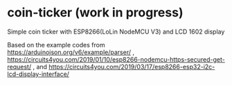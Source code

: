 # coin-ticker (work in progress)
Simple coin ticker with ESP8266(LoLin NodeMCU V3) and LCD 1602 display

Based on the example codes from https://arduinojson.org/v6/example/parser/ , https://circuits4you.com/2019/01/10/esp8266-nodemcu-https-secured-get-request/ , and https://circuits4you.com/2019/03/17/esp8266-esp32-i2c-lcd-display-interface/

